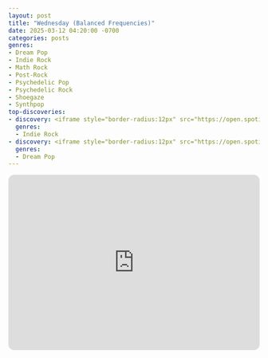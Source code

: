 ```yaml
---
layout: post
title: "Wednesday (Balanced Frequencies)"
date: 2025-03-12 04:20:00 -0700
categories: posts
genres:
- Dream Pop
- Indie Rock
- Math Rock
- Post-Rock
- Psychedelic Pop
- Psychedelic Rock
- Shoegaze
- Synthpop
top-discoveries:
- discovery: <iframe style="border-radius:12px" src="https://open.spotify.com/embed/album/0ywE44QcDVxmKK7kXp9sDq?utm_source=generator" width="100%" height="352" frameBorder="0" allowfullscreen="" allow="autoplay; clipboard-write; encrypted-media; fullscreen; picture-in-picture" loading="lazy"></iframe>
  genres:
  - Indie Rock
- discovery: <iframe style="border-radius:12px" src="https://open.spotify.com/embed/album/1bVfUMWYjiBy1EP0xdi6iF?utm_source=generator" width="100%" height="352" frameBorder="0" allowfullscreen="" allow="autoplay; clipboard-write; encrypted-media; fullscreen; picture-in-picture" loading="lazy"></iframe>
  genres:
  - Dream Pop
---
```

<iframe style="border-radius:12px" src="https://open.spotify.com/embed/playlist/0wTgXrSDTg1zzbILUKuW4W?utm_source=generator" width="100%" height="352" frameBorder="0" allowfullscreen="" allow="autoplay; clipboard-write; encrypted-media; fullscreen; picture-in-picture" loading="lazy"></iframe>